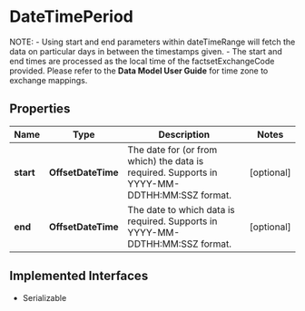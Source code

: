 

# DateTimePeriod

 NOTE:       - Using start and end parameters within dateTimeRange will fetch the data on particular days in between the timestamps given.      - The start and end times are processed as the local time of the factsetExchangeCode provided. Please refer to the **Data Model User Guide** for time zone to exchange mappings. 

## Properties

Name | Type | Description | Notes
------------ | ------------- | ------------- | -------------
**start** | **OffsetDateTime** | The date for (or from which) the data is required. Supports in YYYY-MM-DDTHH:MM:SSZ format.   |  [optional]
**end** | **OffsetDateTime** | The date to which data is required. Supports in YYYY-MM-DDTHH:MM:SSZ format.   |  [optional]


## Implemented Interfaces

* Serializable


